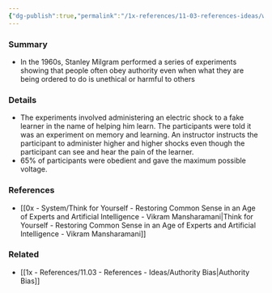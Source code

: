 ```yaml
---
{"dg-publish":true,"permalink":"/1x-references/11-03-references-ideas/we-are-naturally-obedient-to-authority/","title":"We are naturally obedient to authority","dgShowBacklinks":false}
---
```



### Summary
- In the 1960s, Stanley Milgram performed a series of experiments showing that people often obey authority even when what they are being ordered to do is unethical or harmful to others

### Details
- The experiments involved administering an electric shock to a fake learner in the name of helping him learn. The participants were told it was an experiment on memory and learning. An instructor instructs the participant to administer higher and higher shocks even though the participant can see and hear the pain of the learner.
- 65% of participants were obedient and gave the maximum possible voltage.

### References
- [[0x - System/Think for Yourself - Restoring Common Sense in an Age of Experts and Artificial Intelligence - Vikram Mansharamani\|Think for Yourself - Restoring Common Sense in an Age of Experts and Artificial Intelligence - Vikram Mansharamani]]

### Related
- [[1x - References/11.03 - References - Ideas/Authority Bias\|Authority Bias]]